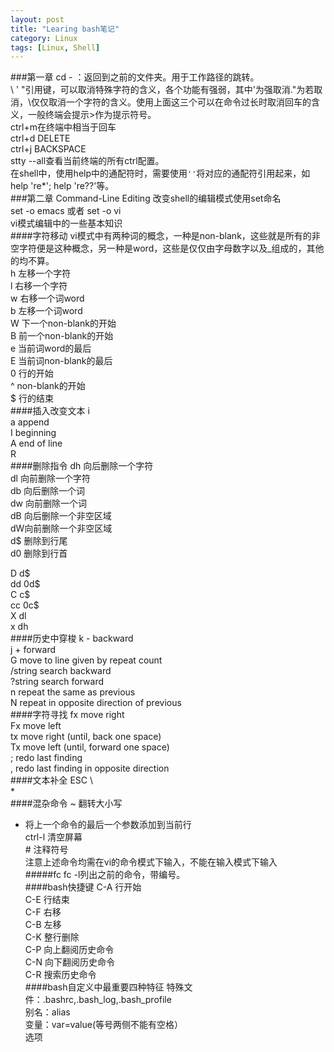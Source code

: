 ```yaml
---
layout: post
title: "Learing bash笔记"
category: Linux
tags: [Linux, Shell]
---
```

###第一章
cd - ：返回到之前的文件夹。用于工作路径的跳转。  
\ ' "引用键，可以取消特殊字符的含义，各个功能有强弱，其中'为强取消."为若取消，\仅仅取消一个字符的含义。使用上面这三个可以在命令过长时取消回车的含义，一般终端会提示>作为提示符号。  
ctrl+m在终端中相当于回车  
ctrl+d DELETE  
ctrl+j BACKSPACE  
stty --all查看当前终端的所有ctrl配置。  
在shell中，使用help中的通配符时，需要使用`''`将对应的通配符引用起来，如help 're*'; help 're??'等。  
###第二章 Command-Line Editing
改变shell的编辑模式使用set命名  
set -o emacs 或者 set -o vi  
vi模式编辑中的一些基本知识  
####字符移动
vi模式中有两种词的概念，一种是non-blank，这些就是所有的非空字符便是这种概念，另一种是word，这些是仅仅由字母数字以及_组成的，其他的均不算。  
h 左移一个字符  
l 右移一个字符  
w 右移一个词word  
b 左移一个词word  
W 下一个non-blank的开始  
B 前一个non-blank的开始  
e 当前词word的最后  
E 当前词non-blank的最后  
0 行的开始  
^ non-blank的开始  
$ 行的结束  
####插入改变文本
i  
a append  
I beginning  
A end of line  
R  
####删除指令
dh 向后删除一个字符  
dl 向前删除一个字符  
db 向后删除一个词  
dw 向前删除一个词  
dB 向后删除一个非空区域  
dW向前删除一个非空区域  
d$ 删除到行尾  
d0 删除到行首  

D d$  
dd 0d$  
C c$  
cc 0c$  
X dl  
x dh  
####历史中穿梭
k - backward  
j + forward  
G   move to line given by repeat count  
/string search backward  
?string search forward  
n       repeat the same as previous  
N       repeat in opposite direction of previous  
####字符寻找
fx move right   
Fx move left  
tx move right (until, back one space)  
Tx move left (until, forward one space)  
; redo last finding  
, redo last finding in opposite direction  
####文本补全
ESC \  
*  
####混杂命令
~ 翻转大小写  
- 将上一个命令的最后一个参数添加到当前行  
ctrl-l 清空屏幕  
\# 注释符号  
注意上述命令均需在vi的命令模式下输入，不能在输入模式下输入  
#####fc
fc -l列出之前的命令，带编号。  
####bash快捷键
C-A 行开始  
C-E 行结束  
C-F 右移  
C-B 左移  
C-K 整行删除  
C-P 向上翻阅历史命令  
C-N 向下翻阅历史命令  
C-R 搜索历史命令  
####bash自定义中最重要四种特征
特殊文件：.bashrc,.bash_log,.bash_profile  
别名：alias  
变量：var=value(等号两侧不能有空格）  
选项  
